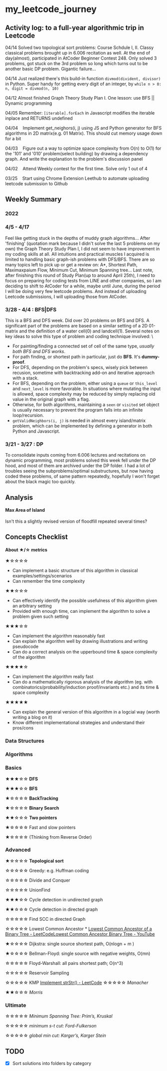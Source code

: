 # my_leetcode_journey
## Activity log: to a full-year algorithmic trip in Leetcode 
04/14 Solved two topological sort problems: Course Schdule I, II. Classy classical problems brought up in 6.006 recitation as well. At the end of day(almost), participated in AtCoder Beginner Contest 248. Only solved 3 problems, got stuck on the 3rd problem so long which turns out to be another basic DP problem. Gigantic failure... 

04/14 Just realized there's this build-in function `divmod(divident, divisor)` in Python. Super handy for getting every digit of an integer, by ```while n > 0:
    n, digit = divmod(n, 10)```
    
04/12 Almost finished Graph Theory Study Plan I. One lesson: use BFS || Dynamic programming 

04/05 Remember: `[iterable].forEach` in Javascript modifies the iterable inplace and RETURNS undefined 

04/04 &nbsp;&nbsp; Implement get_neighors(i, j) using JS and Python generator for BFS algorithms in 2D matrix(e.g. 01 Matrix). This should cut memory usage down for a bit 

04/03 &nbsp;&nbsp; Figure out a way to optimize space complexity from O(n) to O(1) for the '101' and '010' problem(select building) by drawing a dependency graph. And write the explanation to the problem's discussion panel 

04/02 &nbsp;&nbsp; Attend Weekly contest for the first time. Solve only 1 out of 4 

03/25 &nbsp;&nbsp; Start using Chrome Extension Leethub to automate uploading leetcode submission to Github 

## Weekly Summary
### 2022
### 4/5 - 4/17
Feel like getting stuck in the depths of muddy graph algorithms... After 'finishing' (quotation mark because I didn't solve the last 5 problems on my own) the Graph Theory Study Plan I, I did not seem to have improvement in my coding skills at all. All intuitions and practical muscles I acquired is limited to handling basic graph-ish problems with DFS/BFS. There are so many topics left to pick up or get a review on: A*, Shortest Path, Maximaxpaium Flow, Minimum Cut, Minimum Spanning tree... Last note, after finishing this round of Study Plan(up to around April 25th), I need to focus on preparing for coding tests from LINE and other companies, so I am deciding to shift to AtCoder for a while, maybe until June, during the period I will be doing very few leetcode problems. And instead of uploading Leetcode submissions, I will uploading those from AtCoder.

### 3/28 - 4/4 : **BFS**|**DFS**
This is a BFS and DFS week. Did over 20 problems on BFS and DFS. A significant part of the problems are based on a similar setting of a 2D 01-matrix and the definition of a water cell(0) and landcell(1). Several notes on key ideas to solve this type of problem and coding technique involved: \
 - For painting/finding a connected set of cell of the same type, *usually both BFS and DFS works*. 
 - For path finding, or shortest path in particular, just do **BFS**. It's **dummy-proof**.
 - For DFS, depending on the problem's specs, wisely pick between recusion, sometime with backtracking add-on and iterative approach with a stack.
 - For BFS, depending on the problem, either using a `queue` or `this_level` and `next_level` is more favorable. In situations where mutating the input is allowed, space complexity may be reduced by simply replacing old value in the original graph with a flag.
 - Otherwise, for both algorithms, maintaining a `seen` or `visited` set object is usually necessary to prevent the program falls into an infinite loop/recursion. 
 - `getValidNeighbors(i, j)` is needed in almost every island/matrix problem, which can be implemented by defining a generator in both Python and Javascript.

### 3/21 - 3/27 : **DP**
To consolidate inputs coming from 6.006 lectures and recitations on dynamic programming, most problems solved this week fell under the DP hood, and most of them are archived under the DP folder. I had a lot of troubles seeing the subproblems/optimal substructures, but now having coded these problems, of same pattern repeatedly, hopefully I won't forget about the black magic too quickly. 

## Analysis
#### Max Area of Island
Isn't this a slightly revised version of floodfill repeated several times?

## Concepts Checklist
#### About ★/☆ metrics
★☆☆☆☆ 
- Can implement a basic structure of this algorithm in classical examples/settings/scenarios 
- Can remember the time complexity

★★☆☆☆ 
- Can effectively identify the possible usefulness of this algorithm given an arbitrary setting
- Provided with enough time, can implement the algorithm to solve a problem given such setting 


★★★☆☆
- Can implement the algorithm reasonably fast
- Can explain the algorithm well by drawing illustrations and writing pseudocode
- Can do a correct analysis on the upperbound time & space complexity of the algorithm


★★★★☆
- Can implement the algorithm really fast
- Can do a mathematically rigorous analysis of the algorithm (eg. with combinatorics/probability/induction proof/invariants etc.) and its time & space complexity


★★★★★
- Can explain the general version of this algorithm in a logcial way (worth writing a blog on it)
- Know different implementational strategies and understand their pros/cons

### Data Structures

### Algorithms
### Basics
★★★☆☆ **DFS**
 
★★★☆☆ **BFS** 

★☆☆☆☆ **BackTracking**

★☆☆☆☆ **Binary Search**

★★☆☆☆ **Two pointers**

★☆☆☆☆ Fast and slow pointers 

★☆☆☆☆ (Thinking from Reverse Order)


### Advanced
★☆☆☆☆ **Topological sort**

☆☆☆☆☆ Greedy: e.g. Huffman coding

☆☆☆☆☆ Divide and Conquer

☆☆☆☆☆ UnionFind

★★★☆☆ Cycle detection in undirected graph

★★☆☆☆ Cycle detection in directed graph

☆☆☆☆☆ Find SCC in directed Graph

☆☆☆☆☆ Lowest Common Ancestor 
    * [Lowest Common Ancestor of a Binary Tree - LeetCode](https://leetcode.com/problems/lowest-common-ancestor-of-a-binary-tree/)[Lowest Common Ancestor Binary Tree - YouTube](https://www.youtube.com/watch?v=13m9ZCB8gjw&list=RDCMUCZLJf_R2sWyUtXSKiKlyvAw&index=8&frags=pl%2Cwn)

★☆☆☆☆ Dijkstra: single source shortest path, O(nlogn + m )

★☆☆☆☆ Bellman-Floyd: single source with negative weights, O(mn)

☆☆☆☆☆ Floyd-Warshall: all pairs shortest path; O(n^3)

☆☆☆☆☆ Reservoir Sampling

☆☆☆☆☆ KMP [Implement strStr() - LeetCode](https://leetcode.com/problems/implement-strstr/)
☆☆☆☆☆ *Manacher*

★★☆☆☆ *Morris*


### Ultimate
☆☆☆☆☆ *Minimum Spanning Tree: Prim’s, Kruskal*

☆☆☆☆☆ *minimum s-t cut: Ford-Fulkerson*

☆☆☆☆☆ *global min cut: Karger’s, Karger Stein*


## TODO  
- [x] Sort solutions into folders by category
